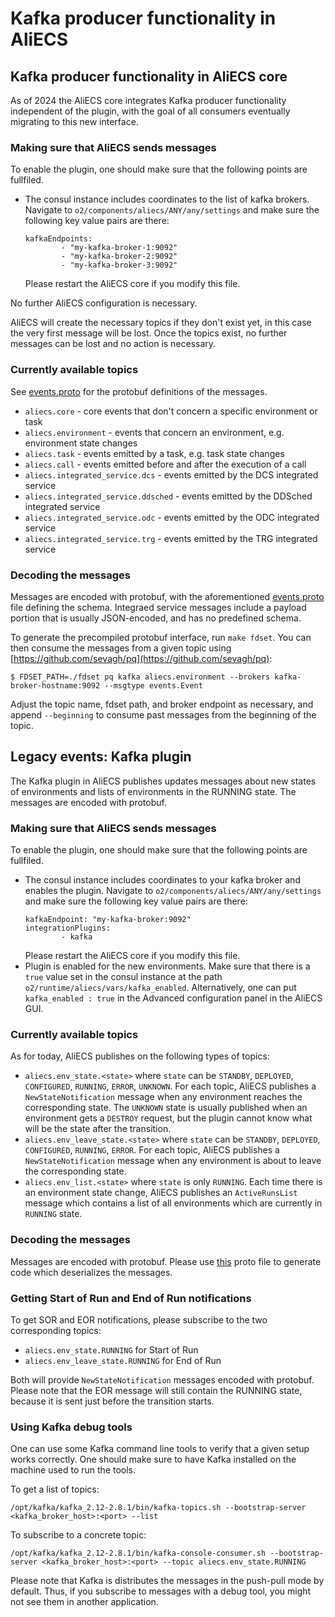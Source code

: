# Kafka producer functionality in AliECS

## Kafka producer functionality in AliECS core

As of 2024 the AliECS core integrates Kafka producer functionality independent of the plugin, with the goal of all consumers eventually migrating to this new interface.

### Making sure that AliECS sends messages

To enable the plugin, one should make sure that the following points are fullfiled.
* The consul instance includes coordinates to the list of kafka brokers.
  Navigate to `o2/components/aliecs/ANY/any/settings` and make sure the following key value pairs are there:
  ```
  kafkaEndpoints:
          - "my-kafka-broker-1:9092"
          - "my-kafka-broker-2:9092"
          - "my-kafka-broker-3:9092"
  ```
  Please restart the AliECS core if you modify this file.

No further AliECS configuration is necessary.

AliECS will create the necessary topics if they don't exist yet, in this case the very first message will be lost.
Once the topics exist, no further messages can be lost and no action is necessary.

### Currently available topics

See [events.proto](../common/protos/events.proto) for the protobuf definitions of the messages.

* `aliecs.core` - core events that don't concern a specific environment or task
* `aliecs.environment` - events that concern an environment, e.g. environment state changes
* `aliecs.task` - events emitted by a task, e.g. task state changes
* `aliecs.call` - events emitted before and after the execution of a call
* `aliecs.integrated_service.dcs` - events emitted by the DCS integrated service
* `aliecs.integrated_service.ddsched` - events emitted by the DDSched integrated service
* `aliecs.integrated_service.odc` - events emitted by the ODC integrated service
* `aliecs.integrated_service.trg` - events emitted by the TRG integrated service

### Decoding the messages

Messages are encoded with protobuf, with the aforementioned [events.proto](../common/protos/events.proto) file defining the schema.
Integraed service messages include a payload portion that is usually JSON-encoded, and has no predefined schema.

To generate the precompiled protobuf interface, run `make fdset`.
You can then consume the messages from a given topic using [https://github.com/sevagh/pq](https://github.com/sevagh/pq):
```
$ FDSET_PATH=./fdset pq kafka aliecs.environment --brokers kafka-broker-hostname:9092 --msgtype events.Event
```

Adjust the topic name, fdset path, and broker endpoint as necessary, and append `--beginning` to consume past messages from the beginning of the topic.


## Legacy events: Kafka plugin

The Kafka plugin in AliECS publishes updates messages about new states of environments and lists of environments in the RUNNING state.
The messages are encoded with protobuf.

### Making sure that AliECS sends messages

To enable the plugin, one should make sure that the following points are fullfiled.
* The consul instance includes coordinates to your kafka broker and enables the plugin.
  Navigate to `o2/components/aliecs/ANY/any/settings` and make sure the following key value pairs are there:
  ```
  kafkaEndpoint: "my-kafka-broker:9092"
  integrationPlugins: 
          - kafka
  ```
  Please restart the AliECS core if you modify this file.
* Plugin is enabled for the new environments. Make sure that there is a `true` value set in the consul instance at the path `o2/runtime/aliecs/vars/kafka_enabled`.
  Alternatively, one can put `kafka_enabled : true` in the Advanced configuration panel in the AliECS GUI.

### Currently available topics

As for today, AliECS publishes on the following types of topics:

* `aliecs.env_state.<state>` where `state` can be `STANDBY`, `DEPLOYED`, `CONFIGURED`, `RUNNING`, `ERROR`, `UNKNOWN`.  For each topic, AliECS publishes a `NewStateNotification` message when any environment reaches the corresponding state. The `UNKNOWN` state is usually published when an environment gets a `DESTROY` request, but the plugin cannot know what will be the state after the transition.
* `aliecs.env_leave_state.<state>` where `state` can be `STANDBY`, `DEPLOYED`, `CONFIGURED`, `RUNNING`, `ERROR`. For each topic, AliECS publishes a `NewStateNotification` message when any environment is about to leave the corresponding state.
* `aliecs.env_list.<state>` where `state` is only `RUNNING`. Each time there is an environment state change, AliECS publishes an `ActiveRunsList` message which contains a list of all environments which are currently in `RUNNING` state.

### Decoding the messages

Messages are encoded with protobuf. Please use [this](../core/integration/kafka/protos/kafka.proto) proto file to generate code which deserializes the messages.

### Getting Start of Run and End of Run notifications

To get SOR and EOR notifications, please subscribe to the two corresponding topics:
* `aliecs.env_state.RUNNING` for Start of Run
* `aliecs.env_leave_state.RUNNING` for End of Run

Both will provide `NewStateNotification` messages encoded with protobuf. Please note that the EOR message will still contain the RUNNING state, because it is sent just before the transition starts.

### Using Kafka debug tools

One can use some Kafka command line tools to verify that a given setup works correctly. One should make sure to have Kafka installed on the machine used to run the tools.

To get a list of topics:
```
/opt/kafka/kafka_2.12-2.8.1/bin/kafka-topics.sh --bootstrap-server <kafka_broker_host>:<port> --list
```

To subscribe to a concrete topic:
```
/opt/kafka/kafka_2.12-2.8.1/bin/kafka-console-consumer.sh --bootstrap-server <kafka_broker_host>:<port> --topic aliecs.env_state.RUNNING
```
Please note that Kafka is distributes the messages in the push-pull mode by default. Thus, if you subscribe to messages with a debug tool, you might not see them in another application.
